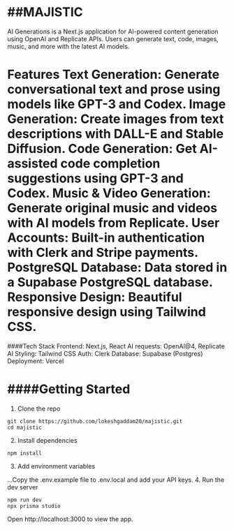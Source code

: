 ##MAJISTIC
===============
AI Generations is a Next.js application for AI-powered content generation using OpenAI and Replicate APIs. Users can generate text, code, images, music, and more with the latest AI models.

Features
__Text Generation__: Generate conversational text and prose using models like GPT-3 and Codex.
__Image Generation__: Create images from text descriptions with DALL-E and Stable Diffusion.
__Code Generation__: Get AI-assisted code completion suggestions using GPT-3 and Codex.
__Music & Video Generation__: Generate original music and videos with AI models from Replicate.
__User Accounts__: Built-in authentication with Clerk and Stripe payments.
__PostgreSQL Database__: Data stored in a Supabase PostgreSQL database.
__Responsive Design__: Beautiful responsive design using Tailwind CSS.
==================
####Tech Stack
Frontend: Next.js, React
AI requests: OpenAI@4, Replicate AI
Styling: Tailwind CSS
Auth: Clerk
Database: Supabase (Postgres)
Deployment: Vercel

####Getting Started
===================

1. Clone the repo
```
git clone https://github.com/lokeshgaddam20/majistic.git
cd majistic
```
2. Install dependencies
```
npm install
```
3. Add environment variables

...Copy the .env.example file to .env.local and add your API keys.
4. Run the dev server
```
npm run dev
npx prisma studio
```
Open http://localhost:3000 to view the app.
